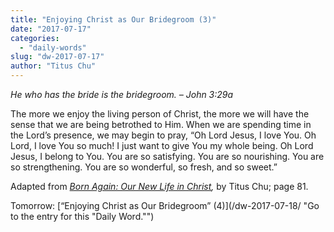 ```yaml
---
title: "Enjoying Christ as Our Bridegroom (3)"
date: "2017-07-17"
categories: 
  - "daily-words"
slug: "dw-2017-07-17"
author: "Titus Chu"
---
```


_He who has the bride is the bridegroom._ _– John 3:29a_

The more we enjoy the living person of Christ, the more we will have the sense that we are being betrothed to Him. When we are spending time in the Lord’s presence, we may begin to pray, “Oh Lord Jesus, I love You. Oh Lord, I love You so much! I just want to give You my whole being. Oh Lord Jesus, I belong to You. You are so satisfying. You are so nourishing. You are so strengthening. You are so wonderful, so fresh, and so sweet.”

Adapted from _[Born Again: Our New Life in Christ](/book-born-again/ "Go to the listing for this book."),_ by Titus Chu; page 81.

Tomorrow: [“Enjoying Christ as Our Bridegroom” (4)](/dw-2017-07-18/ "Go to the entry for this "Daily Word."")
